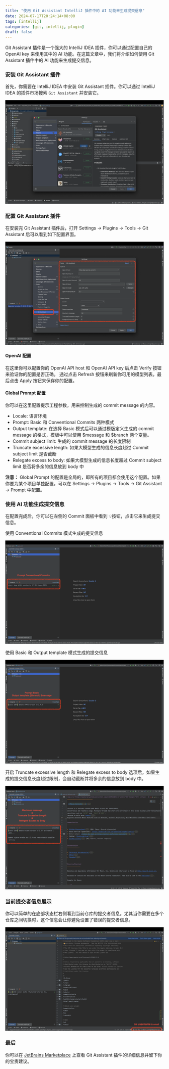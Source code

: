 ```yaml
---
title: "使用 Git Assistant IntelliJ 插件中的 AI 功能来生成提交信息"
date: 2024-07-17T20:24:14+08:00
tags: [intellij]
categories: [git, intellij, plugin]
draft: false
---
```


Git Assistant 插件是一个强大的 IntelliJ IDEA 插件，你可以通过配置自己的 OpenAI key 来使用其中的 AI 功能。在这篇文章中，我们将介绍如何使用 Git Assistant 插件中的 AI 功能来生成提交信息。

### 安装 Git Assistant 插件

首先，你需要在 IntelliJ IDEA 中安装 Git Assistant 插件。你可以通过 IntelliJ IDEA 的插件市场搜索 `Git Assistant` 并安装它。

![screenshot-plugins-marketplace](/images/posts/git-assistant-intellij-plugin/screenshot-plugins-marketplace.png)

### 配置 Git Assistant 插件

在安装完 Git Assistant 插件后，打开 Settings -> Plugins -> Tools -> Git Assistant 后可以看到如下配置界面。

![screenshot-settings-global.png](/images/posts/git-assistant-intellij-plugin/screenshot-settings-global.png)

#### OpenAI 配置

在这里你可以配置你的 OpenAI API host 和 OpenAI API key 后点击 Verify 按钮来验证你的配置是否正确。
通过点击 Refresh 按钮来刷新你可用的模型列表。最后点击 Apply 按钮来保存你的配置。

#### Global Prompt 配置

你可以在这里配置提示工程参数，用来控制生成的 commit message 的内容。

- Locale: 语言环境
- Prompt: Basic 和 Conventional Commits 两种模式
- Output template: 在选择 Basic 模式后可以通过模版定义生成的 commit message 的格式，模版中可以使用 $message 和 $branch 两个变量。
- Commit subject limit: 生成的 commit message 的长度限制
- Truncate excessive length: 如果大模型生成的信息长度超过 Commit subject limit 是否截断
- Relegate excess to body: 如果大模型生成的信息长度超过 Commit subject limit 是否将多余的信息放到 body 中

**注意：** Global Prompt 的配置是全局的，即所有的项目都会使用这个配置。如果你要为某个项目单独配置，可以在 Settings -> Plugins -> Tools -> Git Assistant -> Prompt 中配置。

### 使用 AI 功能生成提交信息

在配置完成后，你可以在左侧的 Commit 面板中看到 💡按钮，点击它来生成提交信息。

使用 Conventional Commits 模式生成的提交信息

![screenshot-prompt-conventional-commits.png](/images/posts/git-assistant-intellij-plugin/screenshot-prompt-conventional-commits.png)

使用 Basic 和 Output template 模式生成的提交信息

![screenshot-prompt-basic-asf.png](/images/posts/git-assistant-intellij-plugin/screenshot-prompt-basic-asf.png)

开启 Truncate excessive length 和 Relegate excess to body 选项后，如果生成的提交信息长度超过限制，会自动截断并将多余的信息放到 body 中。

![screenshot-maximum-turncate.png](/images/posts/git-assistant-intellij-plugin/screenshot-maximum-turncate.png)

### 当前提交者信息展示

你可以简单的在底部状态栏右侧看到当前仓库的提交者信息。尤其当你需要在多个仓库之间切换时，这个信息会让你避免设置了错误的提交者信息。

![screenshot-gitconfig.png](/images/posts/git-assistant-intellij-plugin/screenshot-gitconfig.png)

### 最后

你可以在 [JetBrains Marketplace](https://plugins.jetbrains.com/plugin/14896-git-assistant) 上查看 Git Assistant 插件的详细信息并留下你的宝贵建议。